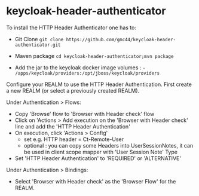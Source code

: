 # keycloak-header-authenticator

To install the HTTP Header Authenticator one has to:

* Git Clone
`git clone https://github.com/gmc44/keycloak-header-authenticator.git`

* Maven package
`cd keycloak-header-authenticator;mvn package`

* Add the jar to the keycloak docker image volumes :
`- /apps/keycloak/providers:/opt/jboss/keycloak/providers`

Configure your REALM to use the HTTP Header Authentication.
First create a new REALM (or select a previously created REALM).

Under Authentication > Flows:
* Copy 'Browse' flow to 'Browser with Header check' flow
* Click on 'Actions > Add execution on the 'Browser with Header check' line and add the 'HTTP Header Authentication'
* On execution, click 'Actions > Config'
    * set e.g. HTTP header = Ct-Remote-User
    * optional : you can copy some Headers into UserSessionNotes, it can be used in client scope mapper with 'User Session Note' Type
* Set 'HTTP Header Authentication' to 'REQUIRED' or 'ALTERNATIVE'

Under Authentication > Bindings:
* Select 'Browser with Header check' as the 'Browser Flow' for the REALM.
